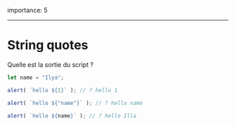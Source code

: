importance: 5

---

# String quotes

Quelle est la sortie du script ?

```js
let name = "Ilya";

alert( `hello ${1}` ); // ? hello 1

alert( `hello ${"name"}` ); // ? hello name

alert( `hello ${name}` ); // ? hello Illa
```
